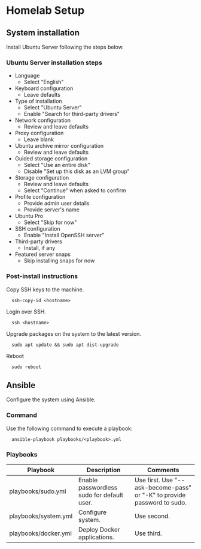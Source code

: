 # Homelab Setup

## System installation

Install Ubuntu Server following the steps below.

### Ubuntu Server installation steps

* Language
    * Select "English"
* Keyboard configuration
    * Leave defaults
* Type of installation
    * Select "Ubuntu Server"
    * Enable "Search for third-party drivers"
* Network configuration
    * Review and leave defaults
* Proxy configuration
    * Leave blank
* Ubuntu archive mirror configuration
    * Review and leave defaults
* Guided storage configuration
    * Select "Use an entire disk"
    * Disable "Set up this disk as an LVM group"
* Storage configuration
    * Review and leave defaults
    * Select "Continue" when asked to confirm
* Profile configuration
    * Provide admin user details
    * Provide server's name
* Ubuntu Pro
    * Select "Skip for now"
* SSH configuration
    * Enable "Install OpenSSH server"
* Third-party drivers
    * Install, if any
* Featured server snaps
    * Skip installing snaps for now

### Post-install instructions

Copy SSH keys to the machine.

```shell
  ssh-copy-id <hostname>
```

Login over SSH.

```shell
  ssh <hostname>
```

Upgrade packages on the system to the latest version.

```shell
  sudo apt update && sudo apt dist-upgrade
```

Reboot

```shell
  sudo reboot
```

## Ansible

Configure the system using Ansible.

### Command

Use the following command to execute a playbook:

```shell
  ansible-playbook playbooks/<playbook>.yml
```

### Playbooks

| Playbook             | Description                                | Comments                                                                |
|----------------------|--------------------------------------------|-------------------------------------------------------------------------|
| playbooks/sudo.yml   | Enable passwordless sudo for default user. | Use first. Use "--ask-become-pass" or "-K" to provide password to sudo. |
| playbooks/system.yml | Configure system.                          | Use second.                                                             |
| playbooks/docker.yml | Deploy Docker applications.                | Use third.                                                              |

